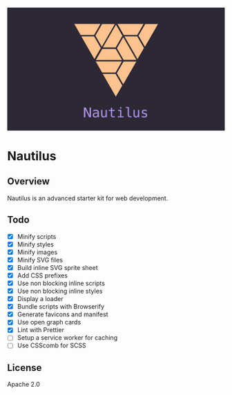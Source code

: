 <p align="center">
  <img src="hero.png" alt="Hero banner">
</p>

# Nautilus

## Overview

Nautilus is an advanced starter kit for web development.

## Todo

- [x] Minify scripts
- [x] Minify styles
- [x] Minify images
- [x] Minify SVG files
- [x] Build inline SVG sprite sheet
- [x] Add CSS prefixes
- [x] Use non blocking inline scripts
- [x] Use non blocking inline styles
- [x] Display a loader
- [x] Bundle scripts with Browserify
- [x] Generate favicons and manifest
- [x] Use open graph cards
- [x] Lint with Prettier
- [ ] Setup a service worker for caching
- [ ] Use CSScomb for SCSS

## License

Apache 2.0
